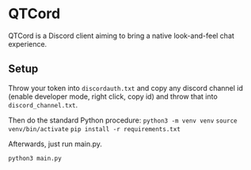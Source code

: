 # QTCord
QTCord is a Discord client aiming to bring a native look-and-feel chat experience.

## Setup
Throw your token into `discordauth.txt` and copy any discord channel id (enable developer mode, right click, copy id) and throw that into `discord_channel.txt`.

Then do the standard Python procedure:
`python3 -m venv venv`
`source venv/bin/activate`
`pip install -r requirements.txt`

Afterwards, just run main.py.
```shell
python3 main.py
```
